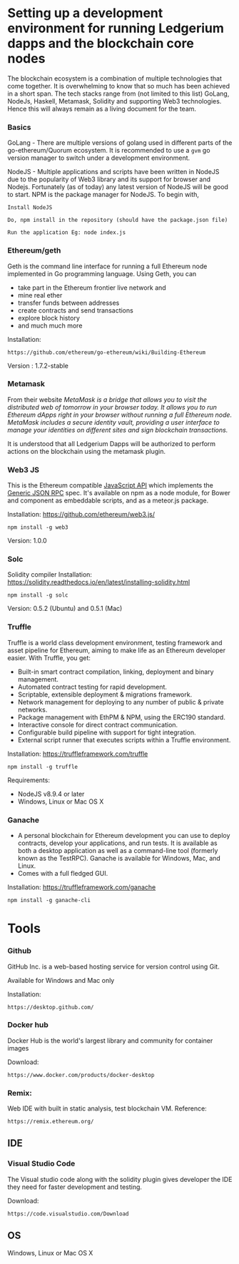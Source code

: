 # Setting up a development environment for running Ledgerium dapps and the blockchain core nodes

The blockchain ecosystem is a combination of multiple technologies that come together. It is overwhelming to know that so much has been achieved in a short span. The tech stacks range from  (not limited to this list) GoLang, NodeJs, Haskell, Metamask, Solidity and supporting Web3 technologies. Hence this will always remain as a living document for the team.

### Basics
GoLang - There are multiple versions of golang used in different parts of the go-ethereum/Quorum ecosystem. It is recommended to use a `gvm` go version manager to switch under a development environment.

NodeJS - Multiple applications and scripts have been written in NodeJS due to the popularity of Web3 library and its support for browser and Nodejs. Fortunately (as of today) any latest version of NodeJS will be good to start. NPM is the package manager for NodeJS. 
To begin with, 
```
Install NodeJS

Do, npm install in the repository (should have the package.json file)

Run the application Eg: node index.js
```

### Ethereum/geth

Geth is the command line interface for running a full Ethereum node implemented in Go programming language. Using Geth, you can
* take part in the Ethereum frontier live network and
* mine real ether
* transfer funds between addresses
* create contracts and send transactions
* explore block history
* and much much more

Installation:
```
https://github.com/ethereum/go-ethereum/wiki/Building-Ethereum
```
Version : 1.7.2-stable

### Metamask
From their website *MetaMask is a bridge that allows you to visit the distributed web of tomorrow in your browser today. It allows you to run Ethereum dApps right in your browser without running a full Ethereum node. MetaMask includes a secure identity vault, providing a user interface to manage your identities on different sites and sign blockchain transactions.*

It is understood that all Ledgerium Dapps will be authorized to perform actions on the blockchain using the metamask plugin.

### Web3 JS

This is the Ethereum compatible [JavaScript API](https://github.com/ethereum/wiki/wiki/JavaScript-API) which implements the [Generic JSON RPC](https://github.com/ethereum/wiki/wiki/JSON-RPC) spec. It's available on npm as a node module, for Bower and component as embeddable scripts, and as a meteor.js package.

Installation: https://github.com/ethereum/web3.js/
```
npm install -g web3
```
Version: 1.0.0 

### Solc

Solidity compiler
Installation: https://solidity.readthedocs.io/en/latest/installing-solidity.html
```
npm install -g solc
```
Version: 0.5.2 (Ubuntu) and 0.5.1 (Mac) 

### Truffle

Truffle is a world class development environment, testing framework and asset pipeline for Ethereum, aiming to make life as an Ethereum developer easier. With Truffle, you get:
* Built-in smart contract compilation, linking, deployment and binary management.
* Automated contract testing for rapid development.
* Scriptable, extensible deployment & migrations framework.
* Network management for deploying to any number of public & private networks.
* Package management with EthPM & NPM, using the ERC190 standard.
* Interactive console for direct contract communication.
* Configurable build pipeline with support for tight integration.
* External script runner that executes scripts within a Truffle environment.

Installation: https://truffleframework.com/truffle
```
npm install -g truffle
```
Requirements:
* NodeJS v8.9.4 or later 
* Windows, Linux or Mac OS X 

### Ganache 
* A personal blockchain for Ethereum development you can use to deploy contracts, develop your applications, and run tests. It is available as both a desktop application as well as a command-line tool (formerly known as the TestRPC). Ganache is available for Windows, Mac, and Linux.
* Comes with a full fledged GUI.

Installation: https://truffleframework.com/ganache
```
npm install -g ganache-cli
```

# Tools
### Github

GitHub Inc. is a web-based hosting service for version control using Git.

Available for Windows and Mac only

Installation: 
```
https://desktop.github.com/
```

### Docker hub

Docker Hub is the world's largest library and community for container images

Download: 
```
https://www.docker.com/products/docker-desktop
```

### Remix:

Web IDE with built in static analysis, test blockchain VM.
Reference:
```
https://remix.ethereum.org/
```

## IDE

### Visual Studio Code

The Visual studio code along with the solidity plugin gives developer the IDE they need for faster development and testing.

Download:  
```
https://code.visualstudio.com/Download
```

## OS

Windows, Linux or Mac OS X 


